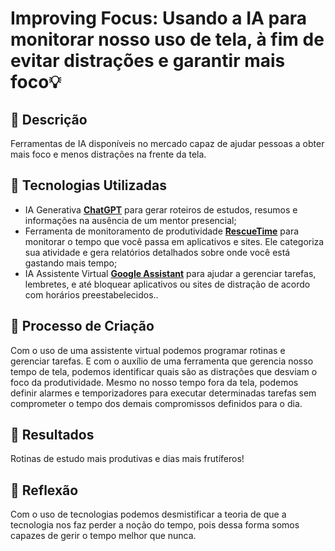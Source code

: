 # Improving Focus: Usando a IA para monitorar nosso uso de tela, à fim de evitar distrações e garantir mais foco💡

## 📒 Descrição
Ferramentas de IA disponíveis no mercado capaz de ajudar pessoas a obter mais foco e menos distrações na frente da tela.

## 🤖 Tecnologias Utilizadas
- IA Generativa **[ChatGPT](https://chat.openai.com)** para gerar roteiros de estudos, resumos e informações na ausência de um mentor presencial;
- Ferramenta de monitoramento de produtividade **[RescueTime](https://www.rescuetime.com/)** para monitorar o tempo que você passa em aplicativos e sites. Ele categoriza sua atividade e gera relatórios detalhados sobre onde você está gastando mais tempo;
- IA Assistente Virtual **[Google Assistant]([https://www.descript.com](https://assistant.google.com/intl/pt_br/))** para ajudar a gerenciar tarefas, lembretes, e até bloquear aplicativos ou sites de distração de acordo com horários preestabelecidos..

## 🧐 Processo de Criação
Com o uso de uma assistente virtual podemos programar rotinas e gerenciar tarefas. E com o auxílio de uma ferramenta que gerencia nosso tempo de tela, podemos identificar quais são as distrações que desviam o foco da produtividade. Mesmo no nosso tempo fora da tela, podemos definir alarmes e temporizadores para executar determinadas tarefas sem comprometer o tempo dos demais compromissos definidos para o dia.

## 🚀 Resultados
Rotinas de estudo mais produtivas e dias mais frutíferos!

## 💭 Reflexão
Com o uso de tecnologias podemos desmistificar a teoria de que a tecnologia nos faz perder a noção do tempo, pois dessa forma somos capazes de gerir o tempo melhor que nunca.
